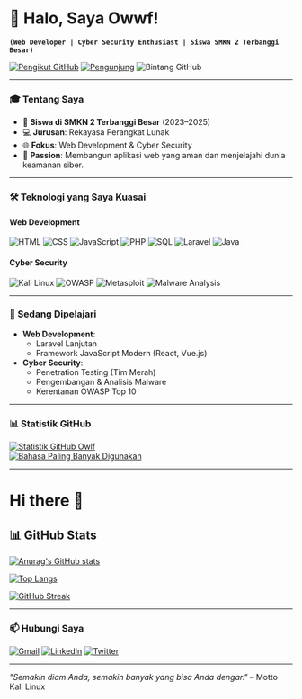# 👋 Halo, Saya Owwf!

**`(Web Developer | Cyber Security Enthusiast | Siswa SMKN 2 Terbanggi Besar)`**

[![Pengikut GitHub](https://img.shields.io/github/followers/0wwf?label=Ikuti%20Saya&style=social)](https://github.com/0wwf)
[![Pengunjung](https://komarev.com/ghpvc/?username=0wwf&label=Profile%20Views&color=blueviolet)](https://github.com/0wwf)
![Bintang GitHub](https://img.shields.io/github/stars/0wwf?label=Bintang%20Repo&style=social)

---

### 🎓 Tentang Saya

- 🏫 **Siswa di SMKN 2 Terbanggi Besar** (2023–2025)  
- 💻 **Jurusan**: Rekayasa Perangkat Lunak  
- 🌐 **Fokus**: Web Development & Cyber Security  
- 🚀 **Passion**: Membangun aplikasi web yang aman dan menjelajahi dunia keamanan siber.

---

### 🛠️ Teknologi yang Saya Kuasai

#### **Web Development**
![HTML](https://img.shields.io/badge/-HTML-E34F26?style=flat&logo=html5&logoColor=white)
![CSS](https://img.shields.io/badge/-CSS-1572B6?style=flat&logo=css3&logoColor=white)
![JavaScript](https://img.shields.io/badge/-JavaScript-F7DF1E?style=flat&logo=javascript&logoColor=black)
![PHP](https://img.shields.io/badge/-PHP-777BB4?style=flat&logo=php&logoColor=white)
![SQL](https://img.shields.io/badge/-SQL-4479A1?style=flat&logo=mysql&logoColor=white)
![Laravel](https://img.shields.io/badge/-Laravel-FF2D20?style=flat&logo=laravel&logoColor=white)
![Java](https://img.shields.io/badge/-Java-007396?style=flat&logo=java&logoColor=white)

#### **Cyber Security**
![Kali Linux](https://img.shields.io/badge/-Kali%20Linux-557C94?style=flat&logo=kalilinux&logoColor=white)
![OWASP](https://img.shields.io/badge/-OWASP-000000?style=flat&logo=owasp&logoColor=white)
![Metasploit](https://img.shields.io/badge/-Metasploit-FF6C37?style=flat&logo=metasploit&logoColor=white)
![Malware Analysis](https://img.shields.io/badge/-Analisis%20Malware-FF6600?style=flat)

---

### 🌱 Sedang Dipelajari

- **Web Development**:  
  - Laravel Lanjutan  
  - Framework JavaScript Modern (React, Vue.js)  
- **Cyber Security**:  
  - Penetration Testing (Tim Merah)  
  - Pengembangan & Analisis Malware  
  - Kerentanan OWASP Top 10  


---

### 📊 Statistik GitHub

[![Statistik GitHub Owlf](https://github-readme-stats.vercel.app/api?username=0wwf&show_icons=true&theme=radical)](https://github.com/0wwf)  
[![Bahasa Paling Banyak Digunakan](https://github-readme-stats.vercel.app/api/top-langs/?username=0wwf&layout=compact&theme=radical)](https://github.com/0wwf)

---
# Hi there 👋

## 📊 GitHub Stats

<!-- Statistik Umum -->
[![Anurag's GitHub stats](https://github-readme-stats.vercel.app/api?username=USERNAME-ANDA&show_icons=true&theme=radical)](https://github.com/anuraghazra/github-readme-stats)

<!-- Bahasa Paling Banyak Digunakan -->
[![Top Langs](https://github-readme-stats.vercel.app/api/top-langs/?username=USERNAME-ANDA&layout=compact&theme=nightowl)](https://github.com/anuraghazra/github-readme-stats)

<!-- Streak Kontribusi -->
[![GitHub Streak](https://streak-stats.demolab.com/?user=USERNAME-ANDA&theme=dark)](https://git.io/streak-stats)

---
### 📫 Hubungi Saya

[![Gmail](https://img.shields.io/badge/-Email-D14836?style=flat&logo=gmail&logoColor=white)](mailto:email-anda@example.com)
[![LinkedIn](https://img.shields.io/badge/-LinkedIn-0077B5?style=flat&logo=linkedin&logoColor=white)](https://linkedin.com/in/profil-anda)
[![Twitter](https://img.shields.io/badge/-Twitter-1DA1F2?style=flat&logo=twitter&logoColor=white)](https://twitter.com/username-anda)


---
*"Semakin diam Anda, semakin banyak yang bisa Anda dengar."* – Motto Kali Linux
